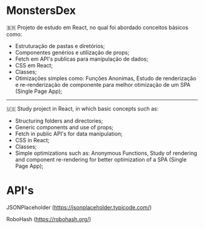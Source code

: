 
# MonstersDex

🇧🇷
Projeto de estudo em React, no qual foi abordado conceitos básicos como:
 - Estruturação de pastas e diretórios;
 - Componentes genérios e utilização de props;
 - Fetch em API's publicas para manipulação de dados;
 - CSS em React;
 - Classes;
 - Otimizações simples como: Funções Anonimas, Estudo de renderização e re-renderização de componente para melhor otimização de um SPA (Single Page App);
---
🇺🇸
Study project in React, in which basic concepts such as:
 - Structuring folders and directories;
 - Generic components and use of props;
 - Fetch in public API's for data manipulation;
 - CSS in React;
 - Classes;
 - Simple optimizations such as: Anonymous Functions, Study of rendering and component re-rendering for better optimization of a SPA (Single Page App);

# API's

JSONPlaceholder (https://jsonplaceholder.typicode.com/) 

RoboHash (https://robohash.org/)
